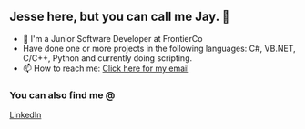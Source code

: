 ## Jesse here, but you can call me Jay. 👋

- 🔭 I'm a Junior Software Developer at FrontierCo
- Have done one or more projects in the following languages: C#, VB.NET, C/C++, Python and currently doing scripting.
- 📫 How to reach me: <a href="mailto:jessedaviids@gmail.com">Click here for my email</a>

### You can also find me @
[LinkedIn](https://www.linkedin.com/in/jesse-davids-77a13a192/)


